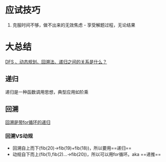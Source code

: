 # 应试技巧
1. 克服时间不够，做不出来的无效焦虑 - 享受解题过程，无论结果

# 大总结
[DFS 、动态规划、回溯法、递归之间的关系是什么？](https://www.zhihu.com/question/266403334/answer/698464437)
## 递归
递归是一种函数调用思想，典型应用如阶乘
## 回溯
[回溯是带for循环的递归](https://leetcode.cn/problems/permutations/solutions/9914/hui-su-suan-fa-python-dai-ma-java-dai-ma-by-liweiw/)
### 回溯VS动规
+ 回溯自上而下(fib(20)->fib(19)+fib(18))，所以要用==递归==
+ 动规自下而上(fib(1),fib(2)...->fib(20))，所以可以用for循环。aka ==递推==


